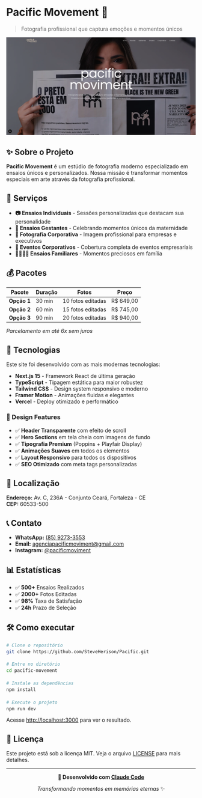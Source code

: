 # Pacific Movement 📸

> Fotografia profissional que captura emoções e momentos únicos

![Pacific Movement](./public/fotos/para-o-readme.png)

## ✨ Sobre o Projeto

**Pacific Movement** é um estúdio de fotografia moderno especializado em ensaios únicos e personalizados. Nossa missão é transformar momentos especiais em arte através da fotografia profissional.

## 🎯 Serviços

- **📷 Ensaios Individuais** - Sessões personalizadas que destacam sua personalidade
- **🤰 Ensaios Gestantes** - Celebrando momentos únicos da maternidade  
- **👔 Fotografia Corporativa** - Imagem profissional para empresas e executivos
- **💼 Eventos Corporativos** - Cobertura completa de eventos empresariais
- **👨‍👩‍👧‍👦 Ensaios Familiares** - Momentos preciosos em família

## 💰 Pacotes

| Pacote | Duração | Fotos | Preço |
|--------|---------|-------|-------|
| **Opção 1** | 30 min | 10 fotos editadas | R$ 649,00 |
| **Opção 2** | 60 min | 15 fotos editadas | R$ 745,00 |
| **Opção 3** | 90 min | 20 fotos editadas | R$ 940,00 |

*Parcelamento em até 6x sem juros*

## 🚀 Tecnologias

Este site foi desenvolvido com as mais modernas tecnologias:

- **Next.js 15** - Framework React de última geração
- **TypeScript** - Tipagem estática para maior robustez
- **Tailwind CSS** - Design system responsivo e moderno
- **Framer Motion** - Animações fluidas e elegantes
- **Vercel** - Deploy otimizado e performático

### 🎨 Design Features

- ✅ **Header Transparente** com efeito de scroll
- ✅ **Hero Sections** em tela cheia com imagens de fundo
- ✅ **Tipografia Premium** (Poppins + Playfair Display)
- ✅ **Animações Suaves** em todos os elementos
- ✅ **Layout Responsivo** para todos os dispositivos
- ✅ **SEO Otimizado** com meta tags personalizadas

## 📍 Localização

**Endereço:** Av. C, 236A - Conjunto Ceará, Fortaleza - CE  
**CEP:** 60533-500

## 📞 Contato

- **WhatsApp:** [(85) 9273-3553](https://wa.me/558592733553)
- **Email:** agenciapacificmoviment@gmail.com
- **Instagram:** [@pacificmoviment](https://www.instagram.com/pacificmoviment)

## 📊 Estatísticas

- ✅ **500+** Ensaios Realizados
- ✅ **2000+** Fotos Editadas  
- ✅ **98%** Taxa de Satisfação
- ✅ **24h** Prazo de Seleção

## 🛠️ Como executar

```bash
# Clone o repositório
git clone https://github.com/SteveHerison/Pacific.git

# Entre no diretório
cd pacific-movement

# Instale as dependências
npm install

# Execute o projeto
npm run dev
```

Acesse [http://localhost:3000](http://localhost:3000) para ver o resultado.

## 📄 Licença

Este projeto está sob a licença MIT. Veja o arquivo [LICENSE](LICENSE) para mais detalhes.

---

<div align="center">
  
**🤖 Desenvolvido com [Claude Code](https://claude.ai/code)**

*Transformando momentos em memórias eternas* ✨

</div>